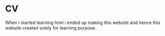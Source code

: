 # CV
When i started learning html i ended up making this website and hence this website created solely for learning purpose.

